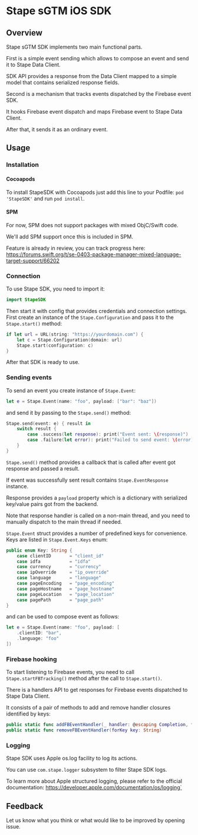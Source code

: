 # Stape sGTM iOS SDK

## Overview

Stape sGTM SDK implements two main functional parts.

First is a simple event sending which allows to compose an event and send it to Stape Data Client.

SDK API provides a response from the Data Client mapped to a simple model that contains serialized response fields.

Second is a mechanism that tracks events dispatched by the Firebase event SDK.

It hooks Firebase event dispatch and maps Firebase event to Stape Data Client.

After that, it sends it as an ordinary event.

## Usage

### Installation

#### Cocoapods

To install StapeSDK with Cocoapods just add this line to your Podfile: `pod 'StapeSDK'` and run `pod install`.

#### SPM

For now, SPM does not support packages with mixed ObjC/Swift code. 

We'll add SPM support once this is included in SPM.

Feature is already in review, you can track progress here: https://forums.swift.org/t/se-0403-package-manager-mixed-language-target-support/66202

### Connection

To use Stape SDK, you need to import it:

```swift
import StapeSDK
```

Then start it with config that provides credentials and connection settings.
First create an instance of the `Stape.Configuration` and pass it to the `Stape.start()` method:

```swift
if let url = URL(string: "https://yourdomain.com") {
    let c = Stape.Configuration(domain: url)
    Stape.start(configuration: c)
}
```
After that SDK is ready to use.

### Sending events

To send an event you create instance of `Stape.Event`:

```swift
let e = Stape.Event(name: "foo", payload: ["bar": "baz"])
```

and send it by passing to the `Stape.send()` method:

```swift
Stape.send(event: e) { result in
    switch result {
        case .success(let response): print("Event sent: \(response)")
        case .failure(let error): print("Failed to send event: \(error)")
    }
}
```
`Stape.send()` method provides a callback that is called after event got response and passed a result.

If event was successfully sent result contains `Stape.EventResponse` instance.

Response provides a `payload` property which is a dictionary 
with serialized key/value pairs got from the backend.

Note that response handler is called on a non-main thread,
and you need to manually dispatch to the main thread if needed.

`Stape.Event` struct provides a number of predefined keys for convenience.
Keys are listed in `Stape.Event.Keys` enum:

```swift
public enum Key: String {
    case clientID       = "client_id"
    case idfa           = "idfa"
    case currency       = "currency"
    case ipOverride     = "ip_override"
    case language       = "language"
    case pageEncoding   = "page_encoding"
    case pageHostname   = "page_hostname"
    case pageLocation   = "page_location"
    case pagePath       = "page_path"
}
```
and can be used to compose event as follows:

```swift
let e = Stape.Event(name: "foo", payload: [
    .clientID: "bar",
    .language: "foo"
])
```

### Firebase hooking

To start listening to Firebase events,
you need to call `Stape.startFBTracking()` method after the call to `Stape.start()`.

There is a handlers API to get responses for Firebase events dispatched to Stape Data Client. 

It consists of a pair of methods to add and remove handler closures identified by keys:
```swift
public static func addFBEventHandler(_ handler: @escaping Completion, forKey key: String)
public static func removeFBEventHandler(forKey key: String)
```

### Logging

Stape SDK uses Apple os.log facility to log its actions.

You can use `com.stape.logger` subsystem to filter Stape SDK logs.

To learn more about Apple structured logging, please refer to the official documentation:
https://developer.apple.com/documentation/os/logging`

## Feedback

Let us know what you think or what would like to be improved by opening issue.
